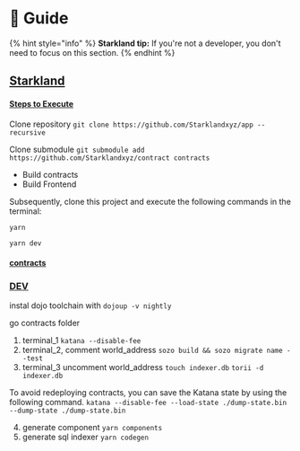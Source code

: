 # 📝 Guide

{% hint style="info" %}
**Starkland tip:** If you're not a developer, you don't need to focus on this section.
{% endhint %}

## [Starkland](https://github.com/Starklandxyz/app#starkland) <a href="#user-content-starkland" id="user-content-starkland"></a>

#### [Steps to Execute](https://github.com/Starklandxyz/app#steps-to-execute) <a href="#user-content-steps-to-execute" id="user-content-steps-to-execute"></a>

Clone repository `git clone https://github.com/Starklandxyz/app --recursive`

Clone submodule `git submodule add https://github.com/Starklandxyz/contract contracts`

* Build contracts
* Build Frontend

Subsequently, clone this project and execute the following commands in the terminal:

```
yarn

yarn dev
```

#### [contracts](https://github.com/Starklandxyz/app#contracts) <a href="#user-content-contracts" id="user-content-contracts"></a>

### [DEV](https://github.com/Starklandxyz/app#dev) <a href="#user-content-dev" id="user-content-dev"></a>

instal dojo toolchain with `dojoup -v nightly`

go contracts folder

1. terminal\_1 `katana --disable-fee`
2. terminal\_2, comment world\_address `sozo build && sozo migrate name --test`
3. terminal\_3 uncomment world\_address `touch indexer.db` `torii -d indexer.db`

To avoid redeploying contracts, you can save the Katana state by using the following command. `katana --disable-fee --load-state ./dump-state.bin --dump-state ./dump-state.bin`

4. generate component `yarn components`
5. generate sql indexer `yarn codegen`
